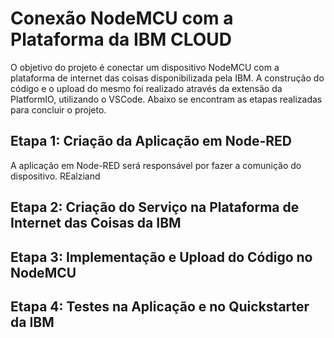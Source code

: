 # Conexão NodeMCU com a Plataforma da IBM CLOUD

O objetivo do projeto é conectar um dispositivo NodeMCU com a plataforma de internet das coisas disponibilizada pela IBM. A construção do código e o upload do mesmo foi realizado através da extensão da PlatformIO, utilizando o VSCode. Abaixo se encontram as etapas realizadas para concluir o projeto.

## Etapa 1: Criação da Aplicação em Node-RED

A aplicação em Node-RED será responsável por fazer a comunição do dispositivo. 
REalziand
## Etapa 2: Criação do Serviço na Plataforma de Internet das Coisas da IBM
## Etapa 3: Implementação e Upload do Código no NodeMCU
## Etapa 4: Testes na Aplicação e no Quickstarter da IBM
